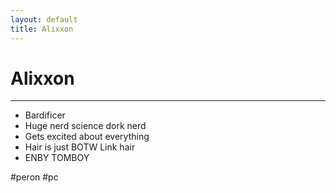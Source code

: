 ```yaml
---
layout: default
title: Alixxon
---
```


# Alixxon
---

- Bardificer
- Huge nerd science dork nerd
- Gets excited about everything
- Hair is just BOTW Link hair
- ENBY TOMBOY

#peron #pc